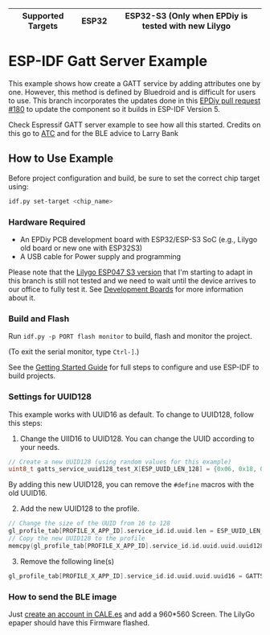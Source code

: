 | Supported Targets | ESP32 | ESP32-S3 (Only when EPDiy is tested with new Lilygo |
| ----------------- | ----- | -------- |

# ESP-IDF Gatt Server Example

This example shows how create a GATT service by adding attributes one by one. However, this method is defined by Bluedroid and is difficult for users to use.
This branch incorporates the updates done in this [EPDiy pull request #180](https://github.com/vroland/epdiy/pull/180) to update the component so it builds in ESP-IDF Version 5.

Check Espressif GATT server example to see how all this started. 
Credits on this go to [ATC](https://twitter.com/atc1441) and for the BLE advice to Larry Bank

## How to Use Example

Before project configuration and build, be sure to set the correct chip target using:

```bash
idf.py set-target <chip_name>
```

### Hardware Required

* An EPDiy PCB development board with ESP32/ESP-S3 SoC (e.g., Lilygo old board or new one with ESP32S3)
* A USB cable for Power supply and programming

Please note that the [Lilygo ESP047 S3 version](https://www.tindie.com/products/lilygo/lilygo-t5-47-inch-e-paper-v23-esp32-s3/) that I'm starting to adapt in this branch is still not tested and we need to wait until the device arrives to our office to fully test it.
See [Development Boards](https://www.espressif.com/en/products/devkits) for more information about it.

### Build and Flash

Run `idf.py -p PORT flash monitor` to build, flash and monitor the project.

(To exit the serial monitor, type ``Ctrl-]``.)

See the [Getting Started Guide](https://idf.espressif.com/) for full steps to configure and use ESP-IDF to build projects.

### Settings for UUID128

This example works with UUID16 as default. To change to UUID128, follow this steps:

1. Change the UIID16 to UUID128. You can change the UUID according to your needs.

```c
// Create a new UUID128 (using random values for this example)
uint8_t gatts_service_uuid128_test_X[ESP_UUID_LEN_128] = {0x06, 0x18, 0x7a, 0xec, 0xbe, 0x11, 0x11, 0xea, 0x00, 0x16, 0x02, 0x42, 0x01, 0x13, 0x00, 0x04};
```

By adding this new UUID128, you can remove the `#define` macros with the old UUID16.

2. Add the new UUID128 to the profile.

```c
// Change the size of the UUID from 16 to 128
gl_profile_tab[PROFILE_X_APP_ID].service_id.id.uuid.len = ESP_UUID_LEN_128;
// Copy the new UUID128 to the profile
memcpy(gl_profile_tab[PROFILE_X_APP_ID].service_id.id.uuid.uuid.uuid128, gatts_service_uuid128_test_X, ESP_UUID_LEN_128);
```

3. Remove the following line(s)
```c
gl_profile_tab[PROFILE_X_APP_ID].service_id.id.uuid.uuid.uuid16 = GATTS_SERVICE_UUID_TEST_X;
```

### How to send the BLE image

Just [create an account in CALE.es](https://cale.es) and add a 960*560 Screen. The LilyGo epaper should have this Firmware flashed.  
